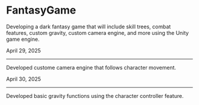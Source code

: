 # FantasyGame

Developing a dark fantasy game that will include
skill trees, combat features, custom gravity, custom
camera engine, and more using the Unity game engine.

April 29, 2025
_______________
Developed custome camera engine that follows 
character movement. 

April 30, 2025
______________

Developed basic gravity functions using the
character controller feature. 
